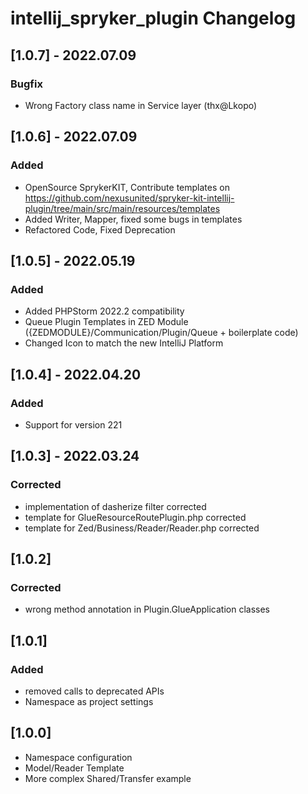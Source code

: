 <!-- Keep a Changelog guide -> https://keepachangelog.com -->

# intellij_spryker_plugin Changelog
## [1.0.7] - 2022.07.09
### Bugfix
- Wrong Factory class name in Service layer (thx@Lkopo)

## [1.0.6] - 2022.07.09
### Added
- OpenSource SprykerKIT, Contribute templates on https://github.com/nexusunited/spryker-kit-intellij-plugin/tree/main/src/main/resources/templates
- Added Writer, Mapper, fixed some bugs in templates
- Refactored Code, Fixed Deprecation

## [1.0.5] - 2022.05.19
### Added
- Added PHPStorm 2022.2 compatibility
- Queue Plugin Templates in ZED Module ({ZEDMODULE}/Communication/Plugin/Queue + boilerplate code)
- Changed Icon to match the new IntelliJ Platform

## [1.0.4] - 2022.04.20
### Added
- Support for version 221

## [1.0.3] - 2022.03.24
### Corrected
- implementation of dasherize filter corrected
- template for GlueResourceRoutePlugin.php corrected
- template for Zed/Business/Reader/Reader.php corrected

## [1.0.2]
### Corrected
- wrong method annotation in Plugin.GlueApplication classes 

## [1.0.1]
### Added
- removed calls to deprecated APIs
- Namespace as project settings

## [1.0.0]
- Namespace configuration
- Model/Reader Template
- More complex Shared/Transfer example

